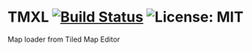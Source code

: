 # TMXL [![Build Status](https://travis-ci.com/eSkry/TMXL.svg?branch=TMXL_V1)](https://travis-ci.com/eSkry/TMXL) ![License: MIT](https://img.shields.io/badge/License-MIT-green.svg)
Map loader from Tiled Map Editor
